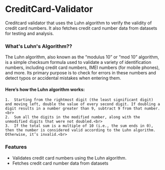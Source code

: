 # CreditCard-Validator
 
Creditcard validator that uses the Luhn algorithm to verify the validity of credit card numbers. It also fetches credit card number data from datasets for testing and analysis.

### What's Luhn's Algorithm??
The Luhn algorithm, also known as the “modulus 10” or “mod 10” algorithm, is a simple checksum formula used to validate a variety of identification numbers, including credit card numbers, IMEI numbers (for mobile phones), and more. Its primary purpose is to check for errors in these numbers and detect typos or accidental mistakes when entering them.

#### Here’s how the Luhn algorithm works:

	1.	Starting from the rightmost digit (the least significant digit) and moving left, double the value of every second digit. If doubling a digit results in a number greater than 9, subtract 9 from that number.<br>
	2.	Sum all the digits in the modified number, along with the unmodified digits that were not doubled.<br>
	3.	If the total sum is a multiple of 10 (i.e., the sum ends in 0), then the number is considered valid according to the Luhn algorithm. Otherwise, it’s invalid.<br>

### Features
- Validates credit card numbers using the Luhn algorithm.
- Fetches credit card number data from datasets